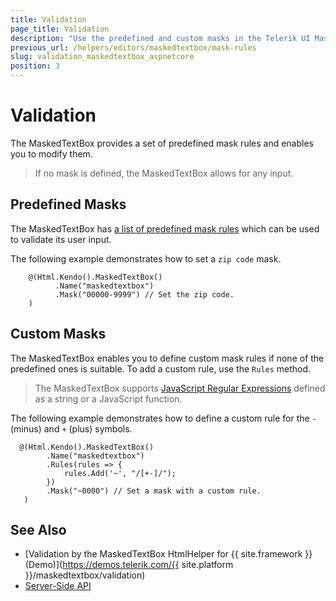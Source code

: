 ```yaml
---
title: Validation
page_title: Validation
description: "Use the predefined and custom masks in the Telerik UI MaskedTextBox for {{ site.framework }}."
previous_url: /helpers/editors/maskedtextbox/mask-rules
slug: validation_maskedtextbox_aspnetcore
position: 3
---
```


# Validation

The MaskedTextBox provides a set of predefined mask rules and enables you to modify them.

> If no mask is defined, the MaskedTextBox allows for any input.

## Predefined Masks

The MaskedTextBox has [a list of predefined mask rules](https://docs.telerik.com/kendo-ui/controls/editors/maskedtextbox/mask-rules) which can be used to validate its user input.

The following example demonstrates how to set a `zip code` mask.

```
    @(Html.Kendo().MaskedTextBox()
          .Name("maskedtextbox")
          .Mask("00000-9999") // Set the zip code.
    )
```

## Custom Masks

The MaskedTextBox enables you to define custom mask rules if none of the predefined ones is suitable. To add a custom rule, use the `Rules` method.

> The MaskedTextBox supports [JavaScript Regular Expressions](https://developer.mozilla.org/en-US/docs/Web/JavaScript/Guide/Regular_Expressions) defined as a string or a JavaScript function.

The following example demonstrates how to define a custom rule for the `-` (minus) and `+` (plus) symbols.

```
  @(Html.Kendo().MaskedTextBox()
        .Name("maskedtextbox")
        .Rules(rules => {
            rules.Add('~', "/[+-]/");
        })
        .Mask("~0000") // Set a mask with a custom rule.
   )
```

## See Also

* [Validation by the MaskedTextBox HtmlHelper for {{ site.framework }} (Demo)](https://demos.telerik.com/{{ site.platform }}/maskedtextbox/validation)
* [Server-Side API](/api/maskedtextbox)
